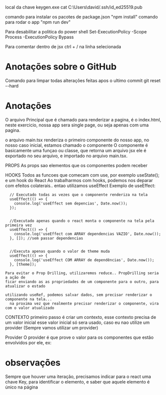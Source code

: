 local da chave keygen.exe cat C:\Users\david/.ssh/id_ed25519.pub

comando para instalar os pacotes de package.json "npm install" comando para
rodar o app "npm run dev"

Para desabilitar a politica do power shell Set-ExecutionPolicy -Scope Process
-ExecutionPolicy Bypass

Para comentar dentro de jsx ctrl + / na linha selecionada

# Anotações sobre o GitHub

Comando para limpar todas alterações feitas apos o ultimo commit git reset
--hard

# Anotações

O arquivo Principal que é chamado para renderizar a pagina, é o index.html,
neste exercicio, nossa app sera single page, ou seja apenas com uma pagina.

o arquivo main.tsx renderiza o primeiro componente do nosso app, no nosso caso
inicial, estamos chamado o componente <App /> O componente é basicamente uma
funçao ou classe, que retorna um arquivo jsx ele é exportado no seu arquivo, e
importado no arquivo main.tsx.

PROPS As props sao elementos que os componentes podem receber

HOOKS Todos as funcoes que comecam com use, por exemplo useState(); e um hook do
React Ao trabalharmos com hooks, podemos nos deparar com efeitos colaterais..
entao utilizamos useEffect Exemplo de useEffect:

      // Executado todas as vezes que o componente renderiza na tela
      useEffect(() => {
        console.log('useEffect sem depencias', Date.now());
      });


      //Executado apenas quando o react monta o componente na tela pela primeira vez
      useEffect(() => {
        console.log('useEffect com ARRAY dependencias VAZIO', Date.now());
      }, []); //sem passar dependencias


      //Executa apenas quando o valor de theme muda
      useEffect(() => {
        console.log('useEffect COM ARRAY de dependências', Date.now());
      }, [theme]);

    Para evitar o Prop Drilling, utilizaremos reduce.. PropDrilling seria a ação de
    ficar enviando as as propriedades de um componente para o outro, para atualizar o estado

    utilizando useRef, podemos salvar dados, sem precisar renderizar o componente na tela...
      na proxima vez que realmente precisar renderizar o componente, vira com o valor atualizado

CONTEXTO primeiro passo é criar um contexto, esse contexto precisa de um valor
inicial esse valor inicial só sera usado, caso eu nao utilize um provider
(Sempre vamos utilizar um provider)

Provider O provider é que prove o valor para os componentes que estão envolvidos
por ele, ex:

# observações

Sempre que houver uma iteração, precisamos indicar para o react uma chave Key,
para identificar o elemento, e saber que aquele elemento é único na página
